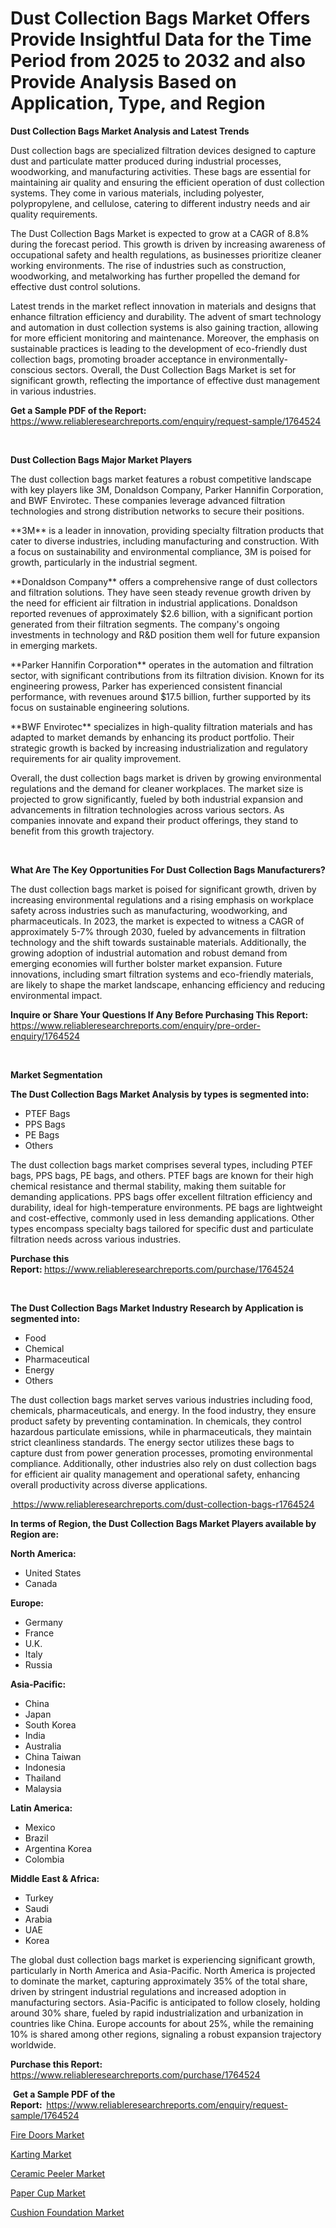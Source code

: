 <p><h1>Dust Collection Bags Market Offers Provide Insightful Data for the Time Period from 2025 to 2032 and also Provide Analysis Based on Application, Type, and Region</h1></p><p><strong>Dust Collection Bags Market Analysis and Latest Trends</strong></p>
<p><p>Dust collection bags are specialized filtration devices designed to capture dust and particulate matter produced during industrial processes, woodworking, and manufacturing activities. These bags are essential for maintaining air quality and ensuring the efficient operation of dust collection systems. They come in various materials, including polyester, polypropylene, and cellulose, catering to different industry needs and air quality requirements.</p><p>The Dust Collection Bags Market is expected to grow at a CAGR of 8.8% during the forecast period. This growth is driven by increasing awareness of occupational safety and health regulations, as businesses prioritize cleaner working environments. The rise of industries such as construction, woodworking, and metalworking has further propelled the demand for effective dust control solutions.</p><p>Latest trends in the market reflect innovation in materials and designs that enhance filtration efficiency and durability. The advent of smart technology and automation in dust collection systems is also gaining traction, allowing for more efficient monitoring and maintenance. Moreover, the emphasis on sustainable practices is leading to the development of eco-friendly dust collection bags, promoting broader acceptance in environmentally-conscious sectors. Overall, the Dust Collection Bags Market is set for significant growth, reflecting the importance of effective dust management in various industries.</p></p>
<p><strong>Get a Sample PDF of the Report:&nbsp;</strong> <a href="https://www.reliableresearchreports.com/enquiry/request-sample/1764524?utm_campaign=34&utm_medium=2&utm_source=Github&utm_content=ia&utm_term=08022025&utm_id=dust-collection-bags">https://www.reliableresearchreports.com/enquiry/request-sample/1764524</a></p>
<p>&nbsp;</p>
<p><strong>Dust Collection Bags Major Market Players</strong></p>
<p><p>The dust collection bags market features a robust competitive landscape with key players like 3M, Donaldson Company, Parker Hannifin Corporation, and BWF Envirotec. These companies leverage advanced filtration technologies and strong distribution networks to secure their positions.</p><p>**3M** is a leader in innovation, providing specialty filtration products that cater to diverse industries, including manufacturing and construction. With a focus on sustainability and environmental compliance, 3M is poised for growth, particularly in the industrial segment.</p><p>**Donaldson Company** offers a comprehensive range of dust collectors and filtration solutions. They have seen steady revenue growth driven by the need for efficient air filtration in industrial applications. Donaldson reported revenues of approximately $2.6 billion, with a significant portion generated from their filtration segments. The company's ongoing investments in technology and R&D position them well for future expansion in emerging markets.</p><p>**Parker Hannifin Corporation** operates in the automation and filtration sector, with significant contributions from its filtration division. Known for its engineering prowess, Parker has experienced consistent financial performance, with revenues around $17.5 billion, further supported by its focus on sustainable engineering solutions. </p><p>**BWF Envirotec** specializes in high-quality filtration materials and has adapted to market demands by enhancing its product portfolio. Their strategic growth is backed by increasing industrialization and regulatory requirements for air quality improvement.</p><p>Overall, the dust collection bags market is driven by growing environmental regulations and the demand for cleaner workplaces. The market size is projected to grow significantly, fueled by both industrial expansion and advancements in filtration technologies across various sectors. As companies innovate and expand their product offerings, they stand to benefit from this growth trajectory.</p></p>
<p>&nbsp;</p>
<p><strong>What Are The Key Opportunities For Dust Collection Bags Manufacturers?</strong></p>
<p><p>The dust collection bags market is poised for significant growth, driven by increasing environmental regulations and a rising emphasis on workplace safety across industries such as manufacturing, woodworking, and pharmaceuticals. In 2023, the market is expected to witness a CAGR of approximately 5-7% through 2030, fueled by advancements in filtration technology and the shift towards sustainable materials. Additionally, the growing adoption of industrial automation and robust demand from emerging economies will further bolster market expansion. Future innovations, including smart filtration systems and eco-friendly materials, are likely to shape the market landscape, enhancing efficiency and reducing environmental impact.</p></p>
<p><strong>Inquire or Share Your Questions If Any Before Purchasing This Report:</strong> <a href="https://www.reliableresearchreports.com/enquiry/pre-order-enquiry/1764524?utm_campaign=34&utm_medium=2&utm_source=Github&utm_content=ia&utm_term=08022025&utm_id=dust-collection-bags">https://www.reliableresearchreports.com/enquiry/pre-order-enquiry/1764524</a></p>
<p>&nbsp;</p>
<p><strong>Market Segmentation</strong></p>
<p><strong>The Dust Collection Bags Market Analysis by types is segmented into:</strong></p>
<p><ul><li>PTEF Bags</li><li>PPS Bags</li><li>PE Bags</li><li>Others</li></ul></p>
<p><p>The dust collection bags market comprises several types, including PTEF bags, PPS bags, PE bags, and others. PTEF bags are known for their high chemical resistance and thermal stability, making them suitable for demanding applications. PPS bags offer excellent filtration efficiency and durability, ideal for high-temperature environments. PE bags are lightweight and cost-effective, commonly used in less demanding applications. Other types encompass specialty bags tailored for specific dust and particulate filtration needs across various industries.</p></p>
<p><strong>Purchase this Report:&nbsp;</strong><a href="https://www.reliableresearchreports.com/purchase/1764524?utm_campaign=34&utm_medium=2&utm_source=Github&utm_content=ia&utm_term=08022025&utm_id=dust-collection-bags">https://www.reliableresearchreports.com/purchase/1764524</a></p>
<p>&nbsp;</p>
<p><strong>The Dust Collection Bags Market Industry Research by Application is segmented into:</strong></p>
<p><ul><li>Food</li><li>Chemical</li><li>Pharmaceutical</li><li>Energy</li><li>Others</li></ul></p>
<p><p>The dust collection bags market serves various industries including food, chemicals, pharmaceuticals, and energy. In the food industry, they ensure product safety by preventing contamination. In chemicals, they control hazardous particulate emissions, while in pharmaceuticals, they maintain strict cleanliness standards. The energy sector utilizes these bags to capture dust from power generation processes, promoting environmental compliance. Additionally, other industries also rely on dust collection bags for efficient air quality management and operational safety, enhancing overall productivity across diverse applications.</p></p>
<p><a href="https://www.reliableresearchreports.com/dust-collection-bags-r1764524?utm_campaign=34&utm_medium=2&utm_source=Github&utm_content=ia&utm_term=08022025&utm_id=dust-collection-bags">&nbsp;https://www.reliableresearchreports.com/dust-collection-bags-r1764524</a></p>
<p><strong>In terms of Region, the Dust Collection Bags Market Players available by Region are:</strong></p>
<p>
    <p> <strong> North America: </strong>
        <ul>
            <li>United States</li>
            <li>Canada</li>
        </ul>
        </p> 
    <p> <strong> Europe: </strong>
        <ul>
            <li>Germany</li>
            <li>France</li>
            <li>U.K.</li>
            <li>Italy</li>
            <li>Russia</li>
        </ul>
        </p> 
    <p> <strong> Asia-Pacific: </strong>
        <ul>
            <li>China</li>
            <li>Japan</li>
            <li>South Korea</li>
            <li>India</li>
            <li>Australia</li>
            <li>China Taiwan</li>
            <li>Indonesia</li>
            <li>Thailand</li>
            <li>Malaysia</li>
        </ul>
        </p> 
    <p> <strong> Latin America: </strong>
        <ul>
            <li>Mexico</li>
            <li>Brazil</li>
            <li>Argentina Korea</li>
            <li>Colombia</li>
        </ul>
        </p> 
    <p> <strong> Middle East & Africa: </strong>
        <ul>
            <li>Turkey</li>
            <li>Saudi</li>
            <li>Arabia</li>
            <li>UAE</li>
            <li>Korea</li>
        </ul>
    </p>
    </p>
<p><p>The global dust collection bags market is experiencing significant growth, particularly in North America and Asia-Pacific. North America is projected to dominate the market, capturing approximately 35% of the total share, driven by stringent industrial regulations and increased adoption in manufacturing sectors. Asia-Pacific is anticipated to follow closely, holding around 30% share, fueled by rapid industrialization and urbanization in countries like China. Europe accounts for about 25%, while the remaining 10% is shared among other regions, signaling a robust expansion trajectory worldwide.</p></p>
<p><strong>Purchase this Report: </strong><a href="https://www.reliableresearchreports.com/purchase/1764524?utm_campaign=34&utm_medium=2&utm_source=Github&utm_content=ia&utm_term=08022025&utm_id=dust-collection-bags">https://www.reliableresearchreports.com/purchase/1764524</a></p>
<p>&nbsp;<strong>Get a Sample PDF of the Report:&nbsp;&nbsp;</strong><a href="https://www.reliableresearchreports.com/enquiry/request-sample/1764524?utm_campaign=34&utm_medium=2&utm_source=Github&utm_content=ia&utm_term=08022025&utm_id=dust-collection-bags">https://www.reliableresearchreports.com/enquiry/request-sample/1764524</a></p>
<p><strong></strong></p>
<p><p><a href="https://github.com/alasmyayock/Market-Research-Report-List-1/blob/main/fire-doors-market.md?utm_campaign=34&utm_medium=2&utm_source=Github&utm_content=ia&utm_term=08022025&utm_id=dust-collection-bags">Fire Doors Market</a></p><p><a href="https://github.com/eusoffyhanty/Market-Research-Report-List-1/blob/main/karting-market.md?utm_campaign=34&utm_medium=2&utm_source=Github&utm_content=ia&utm_term=08022025&utm_id=dust-collection-bags">Karting Market</a></p><p><a href="https://github.com/phumlaaijem/Market-Research-Report-List-1/blob/main/ceramic-peeler-market.md?utm_campaign=34&utm_medium=2&utm_source=Github&utm_content=ia&utm_term=08022025&utm_id=dust-collection-bags">Ceramic Peeler Market</a></p><p><a href="https://github.com/aksayvoogdt/Market-Research-Report-List-1/blob/main/paper-cup-market.md?utm_campaign=34&utm_medium=2&utm_source=Github&utm_content=ia&utm_term=08022025&utm_id=dust-collection-bags">Paper Cup Market</a></p><p><a href="https://github.com/memorirummy/Market-Research-Report-List-1/blob/main/cushion-foundation-market.md?utm_campaign=34&utm_medium=2&utm_source=Github&utm_content=ia&utm_term=08022025&utm_id=dust-collection-bags">Cushion Foundation Market</a></p></p>